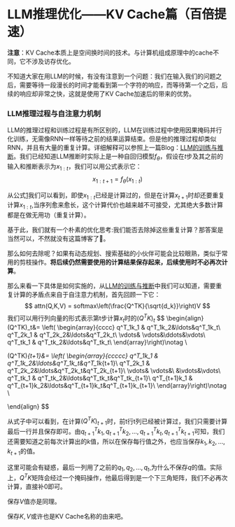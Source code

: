 # LLM推理优化——KV Cache篇（百倍提速）

**注意**：KV Cache本质上是空间换时间的技术。与计算机组成原理中的cache不同，它不涉及访存优化。

不知道大家在用LLM的时候，有没有注意到一个问题：我们在输入我们的问题之后，需要等待一段漫长的时间才能看到第一个字符的响应，而等待第一个之后，后续的响应却非常之快，这就是使用了KV Cache加速后的带来的优势。

### LLM推理过程与自注意力机制

LLM的推理过程和训练过程是有所区别的，LLM在训练过程中使用因果掩码并行化训练，无需像RNN一样等待之前的结果运算结束。但是他的推理过程却类似RNN，并且有大量的重复计算。详细解释可以参照上一篇Blog：[LLM的训练与推断](#)。我们已经知道LLM推断时实际上是一种自回归模型$f_\theta$，假设在$t$步及其之前的输入和推断表示为$x_{1:t}$，我们可以用公式表示它：
<a id="eq1">
$$
% \begin{align}
x_{1:t+1} = f_\theta(x_{1:t}) \tag{1}
% \end{align}
$$
</a>

从公式[1](#eq1)我们可以看到，即使$x_{1:t}$已经是计算过的，但是在计算$x_{t+1}$时却还要重复计算$x_{1:t}$,当序列愈来愈长，这个计算代价也越来越不可接受，尤其绝大多数计算都是在做无用功（重复计算）。

基于此，我们就有一个朴素的优化思考:我们能否去除掉这些重复计算？那答案是当然可以，不然就没有这篇博客了🤣。

那么如何去除呢？如果有动态规划、搜索基础的小伙伴可能会比较眼熟，类似于常用的剪枝操作。**将后续仍然需要使用的计算结果保存起来，后续使用时不必再次计算**。

那么来看一下具体是如何实施的，从[LLM的训练与推断](#)中我们可以知道，需要重复计算的矛盾点来自于自注意力机制，首先回顾一下它：
$$
attn(Q,K,V) = softmax\left(\frac{Q^TK}{\sqrt{d_k}}\right)V
$$
我们可以用行列向量的形式表示第t步计算$x_t$时的$(Q^TK)_t$
$$
\begin{align}
(Q^TK)_t&=
\left(
 \begin{array}{cccc}
 q^T_1k_1 & q^T_1k_2&\ldots&q^T_1k_t\\
 q^T_2k_1 & q^T_2k_2&\ldots&q^T_2k_t\\
 \vdots& \vdots&\ddots&\vdots\\
 q^T_tk_1 & q^T_tk_2&\ldots&q^T_tk_t\\
 \end{array}\right)\notag \\

 (Q^TK)_{t+1}&=
\left(
 \begin{array}{ccccc}
 q^T_1k_1 & q^T_1k_2&\ldots&q^T_1k_t&q^T_1k_{t+1}\\
 q^T_2k_1 & q^T_2k_2&\ldots&q^T_2k_t&q^T_2k_{t+1}\\
 \vdots& \vdots&\ &\vdots&\vdots\\
 q^T_tk_1 & q^T_tk_2&\ldots&q^T_tk_t&q^T_tk_{t+1}\\
 q^T_{t+1}k_1 & q^T_{t+1}k_2&\ldots&q^T_{t+1}k_t&q^T_{t+1}k_{t+1}\\
 \end{array}\right)\notag \\

 \end{align}
$$

从式子中可以看到，在计算$(Q^TK)_{t+1}$时，前t行t列已经被计算过，我们只需要计算最后一行并且保存即可。由$q^T_{t+1}k_1, q^T_{t+1}k_2,\ldots,q^T_{t+1}k_t,q^T_{t+1}k_{t+1}$可知，我们还需要知道之前每次计算出的$k$值，所以在保存每行值之外，也应当保存$k_1, k_2,\ldots,k_{t+1}$的值。

这里可能会有疑惑，最后一列用了之前的$q_1,q_2, \ldots,q_t$,为什么不保存$q$的值。实际上，$Q^TK$矩阵会经过一个掩码操作，他最后得到是一个下三角矩阵，我们不必再次计算，直接补0即可。

保存$V$值亦是同理。

保存$K,V$或许也是KV Cache名称的由来吧。


